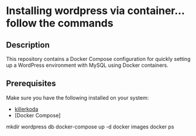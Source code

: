 # Installing wordpress via container... follow the commands

## Description

This repository contains a Docker Compose configuration for quickly setting up a WordPress environment with MySQL using Docker containers.

## Prerequisites
Make sure you have the following installed on your system:

- [killerkoda](https://killercoda.com/)
- [Docker Compose]

mkdir wordpress db
docker-compose up -d
docker images
docker ps
